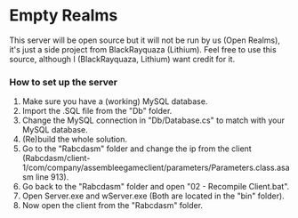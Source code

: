 # Empty Realms #
This server will be open source but it will not be run by us (Open Realms), it's just a side project from BlackRayquaza (Lithium).
Feel free to use this source, although I (BlackRayquaza, Lithium) want credit for it.  

### How to set up the server ###
1. Make sure you have a (working) MySQL database.
2. Import the .SQL file from the "Db" folder.
3. Change the MySQL connection in "Db/Database.cs" to match with your MySQL database.
4. (Re)build the whole solution.
5. Go to the "Rabcdasm" folder and change the ip from the client (Rabcdasm/client-1/com/company/assembleegameclient/parameters/Parameters.class.asasm line 913).
6. Go back to the "Rabcdasm" folder and open "02 - Recompile Client.bat".
7. Open Server.exe and wServer.exe (Both are located in the "bin" folder).
8. Now open the client from the "Rabcdasm" folder.

